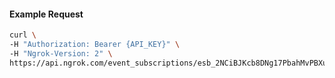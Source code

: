 
#### Example Request
```bash
curl \
-H "Authorization: Bearer {API_KEY}" \
-H "Ngrok-Version: 2" \
https://api.ngrok.com/event_subscriptions/esb_2NCiBJKcb8DNg17PbahMvPBXukp
